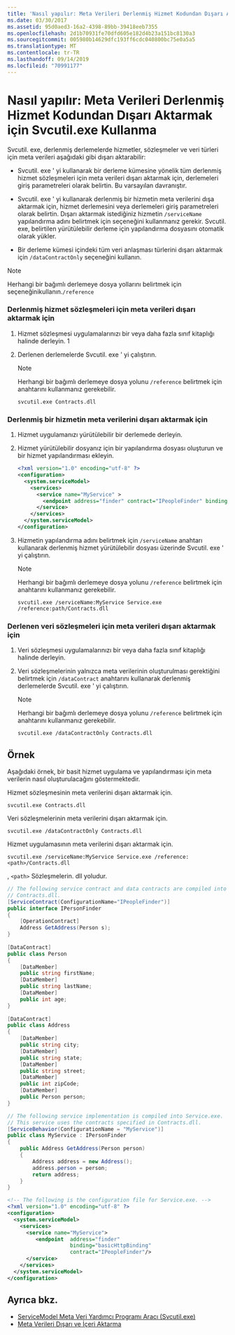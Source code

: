```yaml
---
title: 'Nasıl yapılır: Meta Verileri Derlenmiş Hizmet Kodundan Dışarı Aktarmak için Svcutil.exe Kullanma'
ms.date: 03/30/2017
ms.assetid: 95d0aed3-16a2-4398-89bb-39418eeb7355
ms.openlocfilehash: 2d1b70931fe70dfd605e182d4b23a151bc8130a3
ms.sourcegitcommit: 005980b14629dfc193ff6cdc040800bc75e0a5a5
ms.translationtype: MT
ms.contentlocale: tr-TR
ms.lasthandoff: 09/14/2019
ms.locfileid: "70991177"
---
```

# <a name="how-to-use-svcutilexe-to-export-metadata-from-compiled-service-code"></a>Nasıl yapılır: Meta Verileri Derlenmiş Hizmet Kodundan Dışarı Aktarmak için Svcutil.exe Kullanma
Svcutil. exe, derlenmiş derlemelerde hizmetler, sözleşmeler ve veri türleri için meta verileri aşağıdaki gibi dışarı aktarabilir:  
  
- Svcutil. exe ' yi kullanarak bir derleme kümesine yönelik tüm derlenmiş hizmet sözleşmeleri için meta verileri dışarı aktarmak için, derlemeleri giriş parametreleri olarak belirtin. Bu varsayılan davranıştır.  
  
- Svcutil. exe ' yi kullanarak derlenmiş bir hizmetin meta verilerini dışa aktarmak için, hizmet derlemesini veya derlemeleri giriş parametreleri olarak belirtin. Dışarı aktarmak istediğiniz hizmetin `/serviceName` yapılandırma adını belirtmek için seçeneğini kullanmanız gerekir. Svcutil. exe, belirtilen yürütülebilir derleme için yapılandırma dosyasını otomatik olarak yükler.  
  
- Bir derleme kümesi içindeki tüm veri anlaşması türlerini dışarı aktarmak için `/dataContractOnly` seçeneğini kullanın.  
  
> [!NOTE]
> Herhangi bir bağımlı derlemeye dosya yollarını belirtmek için seçeneğinikullanın.`/reference`  
  
### <a name="to-export-metadata-for-compiled-service-contracts"></a>Derlenmiş hizmet sözleşmeleri için meta verileri dışarı aktarmak için  
  
1. Hizmet sözleşmesi uygulamalarınızı bir veya daha fazla sınıf kitaplığı halinde derleyin. 1  
  
2. Derlenen derlemelerde Svcutil. exe ' yi çalıştırın.  
  
    > [!NOTE]
    > Herhangi bir bağımlı derlemeye dosya yolunu `/reference` belirtmek için anahtarını kullanmanız gerekebilir.  
  
    ```console
    svcutil.exe Contracts.dll  
    ```  
  
### <a name="to-export-metadata-for-a-compiled-service"></a>Derlenmiş bir hizmetin meta verilerini dışarı aktarmak için  
  
1. Hizmet uygulamanızı yürütülebilir bir derlemede derleyin.  
  
2. Hizmet yürütülebilir dosyanız için bir yapılandırma dosyası oluşturun ve bir hizmet yapılandırması ekleyin.  
  
    ```xml  
    <?xml version="1.0" encoding="utf-8" ?>  
    <configuration>  
      <system.serviceModel>  
        <services>  
          <service name="MyService" >  
            <endpoint address="finder" contract="IPeopleFinder" binding="wsHttpBinding" />  
          </service>  
        </services>  
      </system.serviceModel>  
    </configuration>  
    ```  
  
3. Hizmetin yapılandırma adını belirtmek için `/serviceName` anahtarı kullanarak derlenmiş hizmet yürütülebilir dosyası üzerinde Svcutil. exe ' yi çalıştırın.  
  
    > [!NOTE]
    > Herhangi bir bağımlı derlemeye dosya yolunu `/reference` belirtmek için anahtarını kullanmanız gerekebilir.  
  
    ```console  
    svcutil.exe /serviceName:MyService Service.exe /reference:path/Contracts.dll  
    ```  
  
### <a name="to-export-metadata-for-compiled-data-contracts"></a>Derlenen veri sözleşmeleri için meta verileri dışarı aktarmak için  
  
1. Veri sözleşmesi uygulamalarınızı bir veya daha fazla sınıf kitaplığı halinde derleyin.  
  
2. Veri sözleşmelerinin yalnızca meta verilerinin oluşturulması gerektiğini belirtmek için `/dataContract` anahtarını kullanarak derlenmiş derlemelerde Svcutil. exe ' yi çalıştırın.  
  
    > [!NOTE]
    > Herhangi bir bağımlı derlemeye dosya yolunu `/reference` belirtmek için anahtarını kullanmanız gerekebilir.  
  
    ```console  
    svcutil.exe /dataContractOnly Contracts.dll  
    ```  
  
## <a name="example"></a>Örnek  
 Aşağıdaki örnek, bir basit hizmet uygulama ve yapılandırması için meta verilerin nasıl oluşturulacağını göstermektedir.  
  
 Hizmet sözleşmesinin meta verilerini dışarı aktarmak için.  
  
```console  
svcutil.exe Contracts.dll  
```  
  
 Veri sözleşmelerinin meta verilerini dışarı aktarmak için.  
  
```console  
svcutil.exe /dataContractOnly Contracts.dll  
```  
  
 Hizmet uygulamasının meta verilerini dışarı aktarmak için.  
  
```console  
svcutil.exe /serviceName:MyService Service.exe /reference:<path>/Contracts.dll  
```  
  
 , `<path>` Sözleşmelerin. dll yoludur.  
  
```csharp
// The following service contract and data contracts are compiled into
// Contracts.dll.  
[ServiceContract(ConfigurationName="IPeopleFinder")]  
public interface IPersonFinder  
{  
    [OperationContract]  
    Address GetAddress(Person s);  
}  
  
[DataContract]  
public class Person  
{  
    [DataMember]  
    public string firstName;  
    [DataMember]  
    public string lastName;  
    [DataMember]  
    public int age;  
}  
  
[DataContract]  
public class Address  
{  
    [DataMember]  
    public string city;  
    [DataMember]  
    public string state;  
    [DataMember]  
    public string street;  
    [DataMember]  
    public int zipCode;  
    [DataMember]  
    public Person person;  
}  
```

```csharp
// The following service implementation is compiled into Service.exe.
// This service uses the contracts specified in Contracts.dll.  
[ServiceBehavior(ConfigurationName = "MyService")]  
public class MyService : IPersonFinder  
{  
    public Address GetAddress(Person person)  
    {  
        Address address = new Address();  
        address.person = person;  
        return address;  
    }  
}  
```

```xml  
<!-- The following is the configuration file for Service.exe. -->  
<?xml version="1.0" encoding="utf-8" ?>  
<configuration>  
  <system.serviceModel>  
    <services>  
      <service name="MyService">  
         <endpoint  address="finder"  
                    binding="basicHttpBinding"  
                    contract="IPeopleFinder"/>  
      </service>  
    </services>  
  </system.serviceModel>  
</configuration>  
```  
  
## <a name="see-also"></a>Ayrıca bkz.

- [ServiceModel Meta Veri Yardımcı Programı Aracı (Svcutil.exe)](../../../../docs/framework/wcf/servicemodel-metadata-utility-tool-svcutil-exe.md)
- [Meta Verileri Dışarı ve İçeri Aktarma](../../../../docs/framework/wcf/feature-details/exporting-and-importing-metadata.md)
